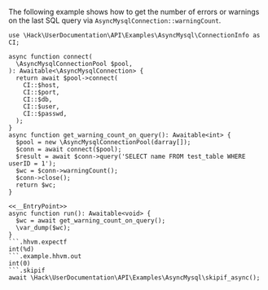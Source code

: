 The following example shows how to get the number of errors or warnings on the last SQL query via `AsyncMysqlConnection::warningCount`.

```basic-usage.hack
use \Hack\UserDocumentation\API\Examples\AsyncMysql\ConnectionInfo as CI;

async function connect(
  \AsyncMysqlConnectionPool $pool,
): Awaitable<\AsyncMysqlConnection> {
  return await $pool->connect(
    CI::$host,
    CI::$port,
    CI::$db,
    CI::$user,
    CI::$passwd,
  );
}
async function get_warning_count_on_query(): Awaitable<int> {
  $pool = new \AsyncMysqlConnectionPool(darray[]);
  $conn = await connect($pool);
  $result = await $conn->query('SELECT name FROM test_table WHERE userID = 1');
  $wc = $conn->warningCount();
  $conn->close();
  return $wc;
}

<<__EntryPoint>>
async function run(): Awaitable<void> {
  $wc = await get_warning_count_on_query();
  \var_dump($wc);
}
```.hhvm.expectf
int(%d)
```.example.hhvm.out
int(0)
```.skipif
await \Hack\UserDocumentation\API\Examples\AsyncMysql\skipif_async();
```
